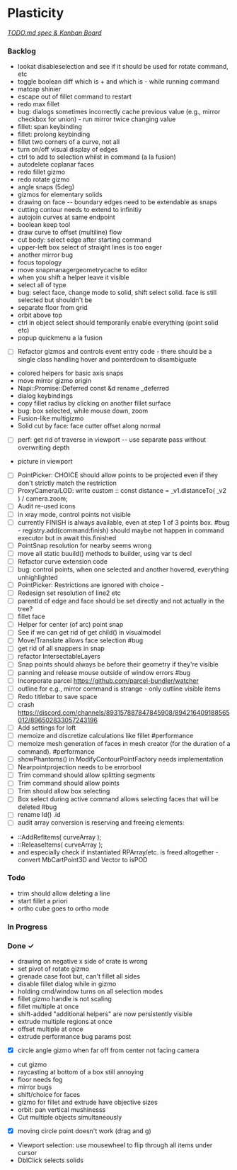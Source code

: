 # Plasticity

<em>[TODO.md spec & Kanban Board](https://bit.ly/3fCwKfM)</em>

### Backlog

- lookat disableselection and see if it should be used for rotate command, etc  
- toggle boolean diff which is + and which is - while running command  
- matcap shinier  
- escape out of fillet command to restart  
- redo max fillet  
- bug: dialogs sometimes incorrectly cache previous value (e.g., mirror checkbox for union) - run mirror twice changing value  
- fillet: span keybinding  
- fillet: prolong keybinding  
- fillet two corners of a curve, not all  
- turn on/off visual display of edges  
- ctrl to add to selection whilst in command (a la fusion)  
- autodelete coplanar faces  
- redo fillet gizmo  
- redo rotate gizmo  
- angle snaps (5deg)  
- gizmos for elementary solids  
- drawing on face -- boundary edges need to be extendable as snaps  
- cutting contour needs to extend to infinitiy  
- autojoin curves at same endpoint  
- boolean keep tool  
- draw curve to offset (multiline) flow  
- cut body: select edge after starting command  
- upper-left box select of straight lines is too eager  
- another mirror bug  
- focus topology  
- move snapmanagergeometrycache to editor  
- when you shift a helper leave it visible  
- select all of type  
- bug: select face, change mode to solid, shift select solid. face is still selected but shouldn't be  
- separate floor from grid  
- orbit above top  
- ctrl in object select should temporarily enable everything (point solid etc)  
- popup quickmenu a la fusion  
- [ ] Refactor gizmos and controls event entry code - there should be a single class handling hover and pointerdown to disambiguate  
- colored helpers for basic axis snaps  
- move mirror gizmo origin  
- Napi::Promise::Deferred const &d rename _deferred  
- dialog keybindings  
- copy fillet radius by clicking on another fillet surface  
- bug: box selected, while mouse down, zoom  
- Fusion-like multigizmo  
- Solid cut by face: face cutter offset along normal  
- [ ] perf: get rid of traverse in viewport -- use separate pass without overwriting depth  
- picture in viewport  
- [ ] PointPicker: CHOICE should allow points to be projected even if they don't strictly match the restriction  
- [ ] ProxyCamera/LOD: write custom :: const distance = _v1.distanceTo( _v2 ) / camera.zoom;  
- [ ] Audit re-used icons  
- [ ] in xray mode, control points not visible  
- [ ] currently FINISH is always available, even at step 1 of 3 points box. #bug - registry.add(command:finish) should maybe not happen in command executor but in await this.finished  
- [ ] PointSnap resolution for nearby seems wrong  
- [ ] move all static buuild() methods to builder, using var ts decl  
- [ ] Refactor curve extension code  
- [ ] bug: control points, when one selected and another hovered, everything unhighlighted  
- [ ] PointPicker: Restrictions are ignored with choice -  
- [ ] Redesign set resolution of line2 etc  
- [ ] parentId of edge and face should be set directly and not actually in the tree?  
- [ ] fillet face  
- [ ] Helper for center (of arc) point snap  
- [ ] See if we can get rid of get child() in visualmodel  
- [ ] Move/Translate allows face selection #bug  
- [ ] get rid of all snappers in snap  
- [ ] refactor IntersectableLayers  
- [ ] Snap points should always be before their geometry if they're visible  
- [ ] panning and release mouse outside of window errors #bug  
- [ ] Incorporate parcel https://github.com/parcel-bundler/watcher  
- [ ] outline for e.g., mirror command is strange - only outline visible items  
- [ ] Redo titlebar to save space  
- [ ] crash https://discord.com/channels/893157887847845908/894216409188565012/896502833057243196  
- [ ] Add settings for loft  
- [ ] memoize and discretize calculations like fillet #performance  
- [ ] memoize mesh generation of faces in mesh creator (for the duration of a command). #performance  
- [ ] showPhantoms() in ModifyContourPointFactory needs implementation  
- [ ] Nearpointprojection needs to be errorbool  
- [ ] Trim command should allow splitting segments  
- [ ] Trim command should allow points  
- [ ] Trim should allow box selecting  
- [ ] Box select during active command allows selecting faces that will be deleted #bug  
- [ ] rename Id() .id  
- [ ] audit array conversion is reserving and freeing elements:  
- ::AddRefItems( curveArray );  
- ::ReleaseItems( curveArray );  
- and especially check if instantiated RPArray/etc. is freed altogether - convert MbCartPoint3D and Vector to isPOD  

### Todo

- trim should allow deleting a line  
- start fillet a priori  
- ortho cube goes to ortho mode  

### In Progress


### Done ✓

- drawing on negative x side of crate is wrong  
- set pivot of rotate gizmo  
- grenade case foot but, can't fillet all sides  
- disable fillet dialog while in gizmo  
- holding cmd/window turns on all selection modes  
- fillet gizmo handle is not scaling  
- fillet multiple at once  
- shift-added "additional helpers" are now persistently visible  
- extrude multiple regions at once  
- offset multiple at once  
- extrude performance bug params post  
- [x] circle angle gizmo when far off from center not facing camera  
- cut gizmo  
- raycasting at bottom of a box still annoying  
- floor needs fog  
- mirror bugs  
- shift/choice for faces  
- gizmo for fillet and extrude have objective sizes  
- orbit: pan vertical mushinesss  
- Cut multiple objects simultaneously  
- [x] moving circle point doesn't work (drag and g)  
- Viewport selection: use mousewheel to flip through all items under cursor  
- DblClick selects solids  

